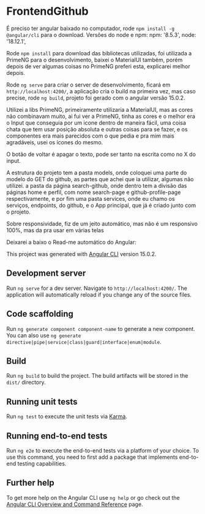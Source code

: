 # FrontendGithub

É preciso ter angular baixado no computador, rode `npm install -g @angular/cli` para o download.
Versões do node e npm:
  npm: '8.5.3',
  node: '18.12.1',
  
Rode `npm install` para download das bibliotecas utilizadas, foi utilizada a PrimeNG para o desenvolvimento, baixei o MaterialUI também, porém depois de ver algumas coisas no PrimeNG preferi esta, explicarei melhor depois.

Rode `ng serve` para criar o server de desenvolvimento, ficará em `http://localhost:4200/`, a aplicação cria o build na primeira vez, mas caso precise, rode `ng build`, projeto foi gerado com o angular versão 15.0.2.

Utilizei a libs PrimeNG, primeiramente utilizaria a MaterialUI, mas as cores não combinavam muito, ai fui ver a PrimeNG, tinha as cores e o melhor era o Input que conseguia por um icone dentro de maneira fácil, uma coisa chata que tem usar posição absoluta e outras coisas para se fazer, e os componentes era mais parecidos com o que pedia e pra mim mais agradáveis, usei os ícones do mesmo. 

O botão de voltar é apagar o texto, pode ser tanto na escrita como no X do input.

A estrutura do projeto tem a pasta models, onde coloquei uma parte do modelo do GET do github, as partes que achei que ia utilizar, algumas não utilizei. a pasta da página search-github, onde dentro tem a divisão das páginas home e perfil, com nome search-page e github-profile-page respectivamente, e por fim uma pasta services, onde eu chamo os serviços, endpoints, do github, e o App principal, que já é criado junto com o projeto.

Sobre responsividade, fiz de um jeito automático, mas não é um responsivo 100%, mas da pra usar em várias telas 

Deixarei a baixo o Read-me automático do Angular:

This project was generated with [Angular CLI](https://github.com/angular/angular-cli) version 15.0.2.

## Development server

Run `ng serve` for a dev server. Navigate to `http://localhost:4200/`. The application will automatically reload if you change any of the source files.

## Code scaffolding

Run `ng generate component component-name` to generate a new component. You can also use `ng generate directive|pipe|service|class|guard|interface|enum|module`.

## Build

Run `ng build` to build the project. The build artifacts will be stored in the `dist/` directory.

## Running unit tests

Run `ng test` to execute the unit tests via [Karma](https://karma-runner.github.io).

## Running end-to-end tests

Run `ng e2e` to execute the end-to-end tests via a platform of your choice. To use this command, you need to first add a package that implements end-to-end testing capabilities.

## Further help

To get more help on the Angular CLI use `ng help` or go check out the [Angular CLI Overview and Command Reference](https://angular.io/cli) page.
